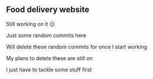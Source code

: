## Food delivery website 

Still working on it 😔 

Just some random commits here

Will delete these random commits for once I start working 

My plans to delete these are still on


I just have to tackle some stuff first 
